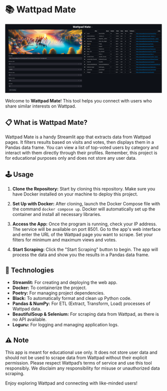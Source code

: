 # **📚 Wattpad Mate**

<p align="center">
  <img src="images/app_image.png" alt="Project interface"/>
</p>

Welcome to **Wattpad Mate**! This tool helps you connect with users who share similar interests on Wattpad.

## **📋 What is Wattpad Mate?**

Wattpad Mate is a handy Streamlit app that extracts data from Wattpad pages. It filters results based on visits and votes, then displays them in a Pandas data frame. You can view a list of top-voted users by category and interact with them directly through their profiles. Remember, this project is for educational purposes only and does not store any user data.

## **🕹️ Usage**

1. **Clone the Repository:** Start by cloning this repository. Make sure you have Docker installed on your machine to deploy this project.

2. **Set Up with Docker:** After cloning, launch the Docker Compose file with the command `docker compose up`. Docker will automatically set up the container and install all necessary libraries.

3. **Access the App:** Once the program is running, check your IP address. The service will be available on port 8501. Go to the app's web interface and enter the URL of the Wattpad page you want to scrape. Set your filters for minimum and maximum views and votes.

4. **Start Scraping:** Click the "Start Scraping" button to begin. The app will process the data and show you the results in a Pandas data frame.

## **🔧 Technologies**

- **Streamlit:** For creating and deploying the web app.
- **Docker:** To containerize the project.
- **Poetry:** For managing project dependencies.
- **Black:** To automatically format and clean up Python code.
- **Pandas & NumPy:** For ETL (Extract, Transform, Load) processes of Wattpad data.
- **BeautifulSoup & Selenium:** For scraping data from Wattpad, as there is no API available.
- **Loguru:** For logging and managing application logs.

## **⚠️ Note**

This app is meant for educational use only. It does not store user data and should not be used to scrape data from Wattpad without their explicit permission. Please respect Wattpad’s terms of service and use this tool responsibly. We disclaim any responsibility for misuse or unauthorized data scraping.

Enjoy exploring Wattpad and connecting with like-minded users!